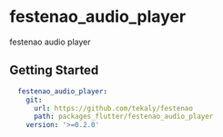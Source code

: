 # festenao_audio_player

festenao audio player

## Getting Started

```yaml
  festenao_audio_player:
    git:
      url: https://github.com/tekaly/festenao
      path: packages_flutter/festenao_audio_player
    version: '>=0.2.0'
```
